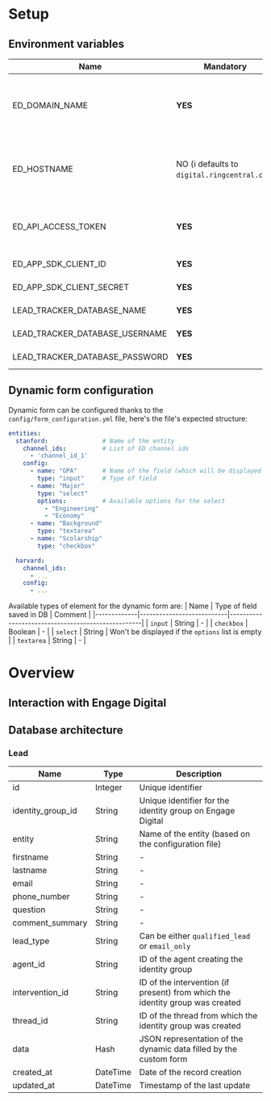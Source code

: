 # Setup

## Environment variables



| Name                            | Mandatory                                                       | Description                                                                                                                                                         |
|---------------------------------|-----------------------------------------------------------------|---------------------------------------------------------------------------------------------------------------------------------------------------------------------|
| ED_DOMAIN_NAME                  | **YES**                                                         | Name of your Engage Digital domain (e.g. if your URL is **domain-test**.digital.ringcentral.com, then your domain name is **domain-test**)                          |
| ED_HOSTNAME                     | NO (:information_source: defaults to `digital.ringcentral.com`) | Hostname of your Engage Digital domain (e.g. if your URL is domain-test.**digital.ringcentral.com**, then your domain name is **digital.ringcentral.com**)          |
| ED_API_ACCESS_TOKEN             | **YES**                                                         | Engage Digital API access token (:warning: **must** have the `Read identities` or the `Update identities` permission)                                               |
| ED_APP_SDK_CLIENT_ID            | **YES**                                                         | ID of the application installed on Engage Digital                                                                                                                   |
| ED_APP_SDK_CLIENT_SECRET        | **YES**                                                         | Secret of the application installed on Engage Digital                                                                                                               |
| LEAD_TRACKER_DATABASE_NAME      | **YES**                                                         | Name of the postgresql database                                                                                                                                     |
| LEAD_TRACKER_DATABASE_USERNAME  | **YES**                                                         | Username to connect to the postgresql database                                                                                                                      |
| LEAD_TRACKER_DATABASE_PASSWORD  | **YES**                                                         | Password to connect to the postgresql database                                                                                                                      |


## Dynamic form configuration

Dynamic form can be configured thanks to the `config/form_configuration.yml` file, here's the file's expected structure:

```yaml
entities:
  stanford:               # Name of the entity
    channel_ids:          # List of ED channel ids
      - 'channel_id_1'
    config:
      - name: "GPA"       # Name of the field (which will be displayed as a label in the form)
        type: "input"     # Type of field
      - name: "Major"
        type: "select"
        options:          # Available options for the select
          - "Engineering"
          - "Economy"
      - name: "Background"
        type: "textarea"
      - name: "Scolarship"
        type: "checkbox"

  harvard:
    channel_ids:
      - ...
    config:
      - ...
```

Available types of element for the dynamic form are:
| Name        | Type of field saved in DB | Comment                                           |
|-------------|---------------------------|---------------------------------------------------|
| `input`     | String                    | -                                                 |
| `checkbox`  | Boolean                   | -                                                 |
| `select`    | String                    | Won't be displayed if the `options` list is empty |
| `textarea`  | String                    | -                                                 |

# Overview

## Interaction with Engage Digital



## Database architecture

### Lead

| Name               | Type     | Description                                                                   |
|--------------------|----------|-------------------------------------------------------------------------------|
| id                 | Integer  | Unique identifier                                                             |
| identity_group_id  | String   | Unique identifier for the identity group on Engage Digital                    |
| entity             | String   | Name of the entity (based on the configuration file)                          |
| firstname          | String   | -                                                                             |
| lastname           | String   | -                                                                             |
| email              | String   | -                                                                             |
| phone_number       | String   | -                                                                             |
| question           | String   | -                                                                             |
| comment_summary    | String   | -                                                                             |
| lead_type          | String   | Can be either `qualified_lead` or `email_only`                                |
| agent_id           | String   | ID of the agent creating the identity group                                   |
| intervention_id    | String   | ID of the intervention (if present) from which the identity group was created |
| thread_id          | String   | ID of the thread from which the identity group was created                    |
| data               | Hash     | JSON representation of the dynamic data filled by the custom form             |
| created_at         | DateTime | Date of the record creation                                                   |
| updated_at         | DateTime | Timestamp of the last update                                                  |
